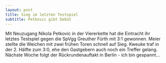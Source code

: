 ```yaml
---
layout: post
title: Sieg im letzten Testspiel
subtitle: Petkovic gibt Debüt
---
```


Mit Neuzugang Nikola Petkovic in der Viererkette hat die Eintracht ihr letztes Testspiel gegen die SpVgg Greuther Fürth mit 3:1 gewonnen. Meier stellte die Weichen mit zwei frühen Toren schnell auf Sieg. Kweuke traf in der 2. Hälfte zum 3:0, ehe den Gastgebern auch noch ein Treffer gelang. Nächste Woche folgt der Rückrundenauftakt in Berlin - ich bin gespannt...


